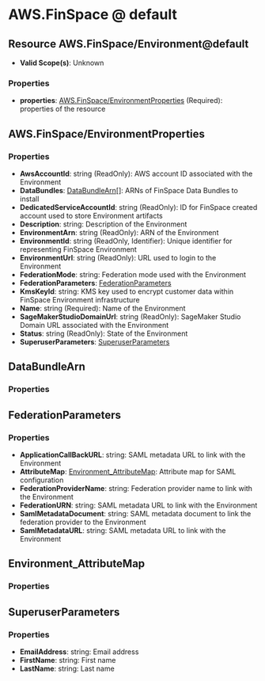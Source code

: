 # AWS.FinSpace @ default

## Resource AWS.FinSpace/Environment@default
* **Valid Scope(s)**: Unknown
### Properties
* **properties**: [AWS.FinSpace/EnvironmentProperties](#awsfinspaceenvironmentproperties) (Required): properties of the resource

## AWS.FinSpace/EnvironmentProperties
### Properties
* **AwsAccountId**: string (ReadOnly): AWS account ID associated with the Environment
* **DataBundles**: [DataBundleArn](#databundlearn)[]: ARNs of FinSpace Data Bundles to install
* **DedicatedServiceAccountId**: string (ReadOnly): ID for FinSpace created account used to store Environment artifacts
* **Description**: string: Description of the Environment
* **EnvironmentArn**: string (ReadOnly): ARN of the Environment
* **EnvironmentId**: string (ReadOnly, Identifier): Unique identifier for representing FinSpace Environment
* **EnvironmentUrl**: string (ReadOnly): URL used to login to the Environment
* **FederationMode**: string: Federation mode used with the Environment
* **FederationParameters**: [FederationParameters](#federationparameters)
* **KmsKeyId**: string: KMS key used to encrypt customer data within FinSpace Environment infrastructure
* **Name**: string (Required): Name of the Environment
* **SageMakerStudioDomainUrl**: string (ReadOnly): SageMaker Studio Domain URL associated with the Environment
* **Status**: string (ReadOnly): State of the Environment
* **SuperuserParameters**: [SuperuserParameters](#superuserparameters)

## DataBundleArn
### Properties

## FederationParameters
### Properties
* **ApplicationCallBackURL**: string: SAML metadata URL to link with the Environment
* **AttributeMap**: [Environment_AttributeMap](#environmentattributemap): Attribute map for SAML configuration
* **FederationProviderName**: string: Federation provider name to link with the Environment
* **FederationURN**: string: SAML metadata URL to link with the Environment
* **SamlMetadataDocument**: string: SAML metadata document to link the federation provider to the Environment
* **SamlMetadataURL**: string: SAML metadata URL to link with the Environment

## Environment_AttributeMap
### Properties

## SuperuserParameters
### Properties
* **EmailAddress**: string: Email address
* **FirstName**: string: First name
* **LastName**: string: Last name

